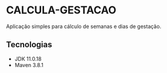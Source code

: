 # CALCULA-GESTACAO

Aplicação simples para cálculo de semanas e dias de gestação.

## Tecnologias
- JDK 11.0.18
- Maven 3.8.1